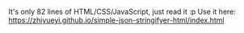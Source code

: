 It's only 82 lines of HTML/CSS/JavaScript, just read it :p
Use it here: https://zhiyueyi.github.io/simple-json-stringifyer-html/index.html
